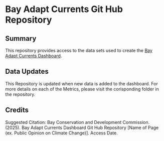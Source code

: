 # Bay Adapt Currents Git Hub Repository
## Summary
This repository provides access to the data sets used to create the [Bay Adapt Currents Dashboard](https://app.powerbigov.us/view?r=eyJrIjoiZTZkZmM2NjAtMDY5OS00NjJlLWFhMWQtOTE5NWM4Njc2ZmY0IiwidCI6ImRkODc3MWE4LTU1MzAtNDMzMy05NDllLWM0NjAwZjViY2E3MSJ9&pageName=3040416bd188a75a422b).
## Data Updates
This Repository is updated when new data is added to the dashboard. For more details on each of the Metrics, please visit the corisponding folder in the repository.
## Credits
Suggested Citation:
Bay Conservation and Development Commission. (2025). Bay Adapt Currents Dashboard Git Hub Repository [Name of Page (ex. Public Opinion on Climate Change)]. Access Date. 
